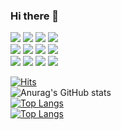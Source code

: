 ### Hi there 👋

<!--
**whiteNib/whiteNib** is a ✨ _special_ ✨ repository because its `README.md` (this file) appears on your GitHub profile.

Here are some ideas to get you started:

- 🔭 I’m currently working on ...
- 🌱 I’m currently learning ...
- 👯 I’m looking to collaborate on ...
- 🤔 I’m looking for help with ...
- 💬 Ask me about ...
- 📫 How to reach me: ...
- 😄 Pronouns: ...
- ⚡ Fun fact: ...
-->
<div>
<img src="https://img.shields.io/badge/html5-004a35?style=for-the-badge&logo=html5&logoColor=white">
  <img src="https://img.shields.io/badge/css-72bc18?style=for-the-badge&logo=css3&logoColor=white">
  <img src="https://img.shields.io/badge/javascript-1e3c00?style=for-the-badge&logo=javascript&logoColor=black">
  <img src="https://img.shields.io/badge/react-5e00aa?style=for-the-badge&logo=react&logoColor=black">
  </div>

  <div>
  <img src="https://img.shields.io/badge/node.js-111111?style=for-the-badge&logo=Node.js&logoColor=white">
  <img src="https://img.shields.io/badge/jsonwebtokens-000000?style=for-the-badge&logo=jsonwebtokens&logoColor=white">
    <img src="https://img.shields.io/badge/mongoDB-301200?style=for-the-badge&logo=MongoDB&logoColor=white">
    <img src="https://img.shields.io/badge/MySQL-blue?style=for-the-badge&logo=MySQL&logoColor=white">
  </div>
  
  <div>
  <img src="https://img.shields.io/badge/visualstudiocode-skyblue?style=for-the-badge&logo=visualstudiocode&logoColor=white">  
  <img src="https://img.shields.io/badge/github-000000?style=for-the-badge&logo=github&logoColor=white">  
  <img src="https://img.shields.io/badge/vercel-000000?style=for-the-badge&logo=vercel&logoColor=white">
  <img src="https://img.shields.io/badge/CloudType-000000?style=for-the-badge&logo=iCloud&logoColor=white">
</div>

[![Hits](https://hits.seeyoufarm.com/api/count/incr/badge.svg?url=https%3A%2F%2Fgithub.com%2FwhiteNib%2Fhit-counter&count_bg=%2379C83D&title_bg=%23555555&icon=&icon_color=%23E7E7E7&title=hits&edge_flat=false)](https://hits.seeyoufarm.com)
<br/>
![Anurag's GitHub stats](https://github-readme-stats.vercel.app/api?username=whiteNib&show_icons=true&theme=radical&count_private=true)
<br/>
[![Top Langs](https://github-readme-stats.vercel.app/api/top-langs/?username=whiteNib&layout=compact)](https://github.com/anuraghazra/github-readme-stats)
<br/>
[![Top Langs](https://github-readme-stats.vercel.app/api/top-langs/?username=whiteNib&langs_count=8)](https://github.com/anuraghazra/github-readme-stats)

